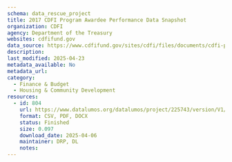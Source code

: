 ```yaml
---
schema: data_rescue_project 
title: 2017 CDFI Program Awardee Performance Data Snapshot
organization: CDFI
agency: Department of the Treasury
websites: cdfifund.gov
data_source: https://www.cdfifund.gov/sites/cdfi/files/documents/cdfi-performance-data-snapshot_approval.pdf
description: 
last_modified: 2025-04-23
metadata_available: No
metadata_url: 
category:
  - Finance & Budget 
  - Housing & Community Development 
resources:
  - id: 804
    url: https://www.datalumos.org/datalumos/project/225743/version/V1/view
    format: CSV, PDF, DOCX
    status: Finished
    size: 0.097
    download_date: 2025-04-06
    maintainer: DRP, DL
    notes: 
---
```

